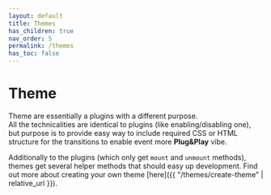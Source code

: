 ```yaml
---
layout: default
title: Themes
has_children: true
nav_order: 5
permalink: /themes
has_toc: false
---
```


# Theme
Theme are essentially a plugins with a different purpose.  
All the technicalities are identical to plugins (like enabling/disabling one), 
but purpose is to provide easy way to include required CSS or HTML structure for the transitions to enable event more **Plug&Play** vibe. 

  

Additionally to the plugins (which only get `mount` and `unmount` methods), themes get several helper methods that should easy up development. Find out more about creating your own theme [here]({{ "/themes/create-theme" | relative_url }}).
